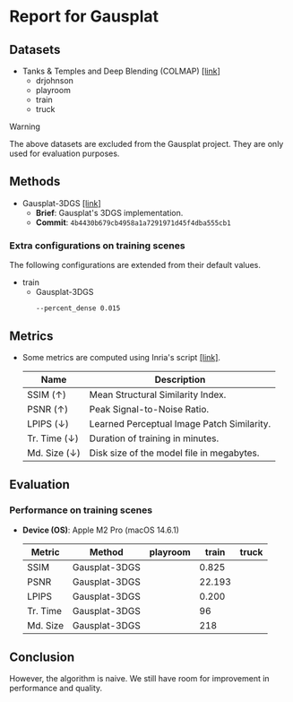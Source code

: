 # Report for Gausplat

## Datasets

- Tanks & Temples and Deep Blending (COLMAP) [[link]](https://repo-sam.inria.fr/fungraph/3d-gaussian-splatting/datasets/input/tandt_db.zip)
  - drjohnson
  - playroom
  - train
  - truck

> [!WARNING]
> The above datasets are excluded from the Gausplat project. They are only used for evaluation purposes.

## Methods

- Gausplat-3DGS [[link]](https://github.com/AsherJingkongChen/Gausplat/tree/4b4430b679cb4958a1a7291971d45f4dba555cb1)
  - **Brief**: Gausplat's 3DGS implementation.
  - **Commit**: `4b4430b679cb4958a1a7291971d45f4dba555cb1`

### Extra configurations on training scenes

The following configurations are extended from their default values.

- train
  - Gausplat-3DGS
    ```plaintext
    --percent_dense 0.015
    ```

## Metrics

- Some metrics are computed using Inria's script [[link]](https://github.com/graphdeco-inria/gaussian-splatting/blob/2fedfba8c7f9f559ac03cbc11358c2cc7d631ac1/metrics.py).

  | Name         | Description                                |
  | ------------ | ------------------------------------------ |
  | SSIM (↑)     | Mean Structural Similarity Index.          |
  | PSNR (↑)     | Peak Signal-to-Noise Ratio.                |
  | LPIPS (↓)    | Learned Perceptual Image Patch Similarity. |
  | Tr. Time (↓) | Duration of training in minutes.           |
  | Md. Size (↓) | Disk size of the model file in megabytes.  |

## Evaluation

### Performance on training scenes

- **Device (OS)**: Apple M2 Pro (macOS 14.6.1)

  | Metric   | Method        | playroom | train  | truck |
  | -------- | ------------- | -------- | ------ | ----- |
  | SSIM     | Gausplat-3DGS |          | 0.825  |       |
  | PSNR     | Gausplat-3DGS |          | 22.193 |       |
  | LPIPS    | Gausplat-3DGS |          | 0.200  |       |
  | Tr. Time | Gausplat-3DGS |          | 96     |       |
  | Md. Size | Gausplat-3DGS |          | 218    |       |

## Conclusion

However, the algorithm is naive. We still have room for improvement in performance and quality.
